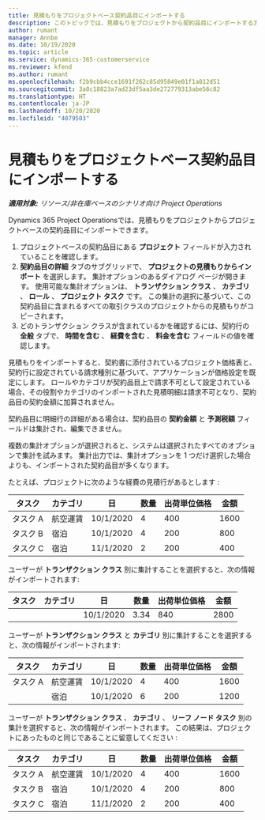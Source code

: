 ```yaml
---
title: 見積もりをプロジェクトベース契約品目にインポートする
description: このトピックでは、見積もりをプロジェクトから契約品目にインポートする方法について説明します。
author: rumant
manager: Annbe
ms.date: 10/19/2020
ms.topic: article
ms.service: dynamics-365-customerservice
ms.reviewer: kfend
ms.author: rumant
ms.openlocfilehash: f2b9cbb4cce1691f262c85d95849e01f1a812d51
ms.sourcegitcommit: 3a0c18823a7ad23df5aa3de272779313abe56c82
ms.translationtype: HT
ms.contentlocale: ja-JP
ms.lasthandoff: 10/20/2020
ms.locfileid: "4079503"
---
```

# <a name="import-an-estimate-to-a-project-based-contract-line"></a>見積もりをプロジェクトベース契約品目にインポートする

_**適用対象:** リソース/非在庫ベースのシナリオ向け Project Operations_

Dynamics 365 Project Operationsでは、見積もりをプロジェクトからプロジェクトベースの契約品目にインポートできます。

1. プロジェクトベースの契約品目にある **プロジェクト** フィールドが入力されていることを確認します。
2. **契約品目の詳細** タブのサブグリッドで、 **プロジェクトの見積もりからインポート** を選択します。 集計オプションのあるダイアログ ページが開きます。 使用可能な集計オプションは、 **トランザクション クラス** 、 **カテゴリ** 、 **ロール** 、 **プロジェクト タスク** です。 この集計の選択に基づいて、この契約品目に含まれるすべての取引クラスのプロジェクトからの見積もりがコピーされます。 
3. どのトランザクション クラスが含まれているかを確認するには、契約行の **全般** タブで、 **時間を含む** 、 **経費を含む** 、 **料金を含む** フィールドの値を確認します。

見積もりをインポートすると、契約書に添付されているプロジェクト価格表と、契約行に設定されている請求種別に基づいて、アプリケーションが価格設定を既定にします。 ロールやカテゴリが契約品目上で請求不可として設定されている場合、その役割やカテゴリのインポートされた見積明細は請求不可となり、契約品目の契約金額に加算されません。

契約品目に明細行の詳細がある場合は、契約品目の **契約金額** と **予測税額** フィールドは集計され、編集できません。

複数の集計オプションが選択されると、システムは選択されたすべてのオプションで集計を試みます。 集計出力では、集計オプションを 1 つだけ選択した場合よりも、インポートされた契約品目が多くなります。

たとえば、プロジェクトに次のような経費の見積行があるとします :

| タスク​ | カテゴリ | 日 | 数量 | 出荷単位価格 | 金額 |
| --- | --- | --- | --- | --- | --- |
| タスク A | 航空運賃 | 10/1/2020 | 4 | 400 | 1600 |
| タスク B | 宿泊 | 10/1/2020 | 4 | 200 | 800 |
| タスク C | 宿泊 | 11/1/2020 | 2 | 200 | 400 |

ユーザーが **トランザクション クラス** 別に集計することを選択すると、次の情報がインポートされます:

| タスク​ | カテゴリ | 日 | 数量 | 出荷単位価格 | 金額 |
| --- | --- | --- | --- | --- | --- |
| &nbsp;  | &nbsp;  | 10/1/2020 | 3.34 | 840 | 2800 |

ユーザーが **トランザクション クラス** と **カテゴリ** 別に集計することを選択すると、次の情報がインポートされます:

| タスク​ | カテゴリ | 日 | 数量 | 出荷単位価格 | 金額 |
| --- | --- | --- | --- | --- | --- |
| タスク A | 航空運賃 | 10/1/2020 | 4 | 400 | 1600 |
| &nbsp;  | 宿泊 | 10/1/2020 | 6 | 200 | 1200 |

ユーザーが **トランザクション クラス** 、 **カテゴリ** 、 **リーフ ノード タスク** 別の集計を選択すると、次の情報がインポートされます。 この結果は、プロジェクトにあったものと同じであることに留意してください :

| タスク​ | カテゴリ | 日 | 数量 | 出荷単位価格 | 金額 |
| --- | --- | --- | --- | --- | --- |
| タスク A | 航空運賃 | 10/1/2020 | 4 | 400 | 1600 |
| タスク B | 宿泊 | 10/1/2020 | 4 | 200 | 800 |
| タスク C | 宿泊 | 11/1/2020 | 2 | 200 | 400 |
